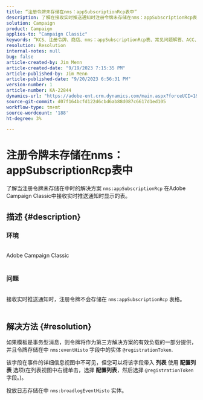 ```yaml
---
title: “注册令牌未存储在nms：appSubscriptionRcp表中”
description: 了解在接收实时推送通知时注册令牌未存储在nms：appSubscriptionRcp表中时的解决方案。
solution: Campaign
product: Campaign
applies-to: "Campaign Classic"
keywords: “KCS、注册令牌、商店、nms：appSubscriptionRcp表、常见问题解答、ACC、Adobe Campaign Classic、推送通知、@registrationToken、nms：eventHisto、配置列表、投放日志、nms：broadlogEventHisto”
resolution: Resolution
internal-notes: null
bug: false
article-created-by: Jim Menn
article-created-date: "9/19/2023 7:15:35 PM"
article-published-by: Jim Menn
article-published-date: "9/20/2023 6:56:31 PM"
version-number: 1
article-number: KA-22844
dynamics-url: "https://adobe-ent.crm.dynamics.com/main.aspx?forceUCI=1&pagetype=entityrecord&etn=knowledgearticle&id=44bc4ae6-2057-ee11-be6f-6045bd006268"
source-git-commit: d07f164bcfd122d6cbd6ab88d087c6617d1ed105
workflow-type: tm+mt
source-wordcount: '188'
ht-degree: 3%

---
```


# 注册令牌未存储在nms：appSubscriptionRcp表中


了解当注册令牌未存储在中时的解决方案 `nms:appSubscriptionRcp` 在Adobe Campaign Classic中接收实时推送通知时显示的表。

## 描述 {#description}




### 环境


<br>Adobe Campaign Classic<br><br>


### 问题


<br>接收实时推送通知时，注册令牌不会存储在 `nms:appSubscriptionRcp` 表格。<br><br>



## 解决方法 {#resolution}


如果模板是事务型消息，则令牌将作为第三方解决方案的有效负载的一部分提供，并且令牌存储在中 `nms:eventHisto` 字段中的实体 `@registrationToken`.

该字段在事件的详细信息视图中不可见，但您可以将该字段带入 <b>列表</b> 使用 <b>配置列表</b> 选项(在列表视图中右键单击，选择 <b>配置列表</b>，然后选择 `@registrationToken` 字段。)。

投放日志存储在中 `nms:broadlogEventHisto` 实体。
